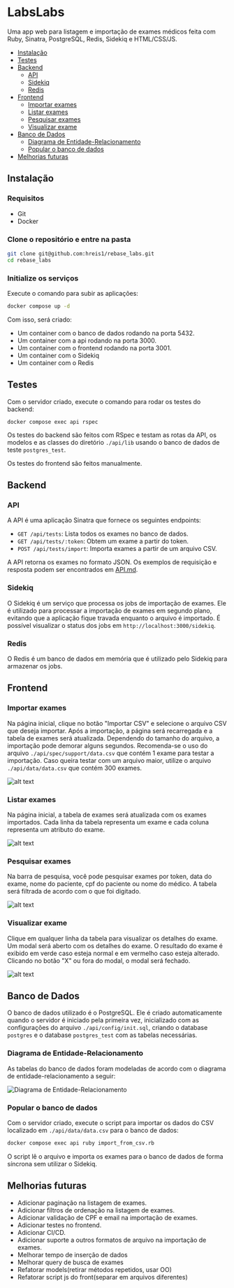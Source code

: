 # LabsLabs
Uma app web para listagem e importação de exames médicos feita com Ruby, Sinatra, PostgreSQL, Redis, Sidekiq e HTML/CSS/JS.

- [Instalação](#instalação)
- [Testes](#testes)
- [Backend](#backend)
  - [API](#api)
  - [Sidekiq](#sidekiq)
  - [Redis](#redis)
- [Frontend](#frontend)
  - [Importar exames](#importar-exames)
  - [Listar exames](#listar-exames)
  - [Pesquisar exames](#pesquisar-exames)
  - [Visualizar exame](#visualizar-exame)
- [Banco de Dados](#banco-de-dados)
  - [Diagrama de Entidade-Relacionamento](#diagrama-de-entidade-relacionamento)
  - [Popular o banco de dados](#popular-o-banco-de-dados)
- [Melhorias futuras](#melhorias-futuras)

## Instalação

### Requisitos
- Git
- Docker

### Clone o repositório e entre na pasta
```bash
git clone git@github.com:hreis1/rebase_labs.git
cd rebase_labs
```

### Initialize os serviços
Execute o comando para subir as aplicações:
```bash
docker compose up -d
```
Com isso, será criado:
  - Um container com o banco de dados rodando na porta 5432.
  - Um container com a api rodando na porta 3000.
  - Um container com o frontend rodando na porta 3001.
  - Um container com o Sidekiq
  - Um container com o Redis

## Testes
Com o servidor criado, execute o comando para rodar os testes do backend:
```
docker compose exec api rspec
```
Os testes do backend são feitos com RSpec e testam as rotas da API, os modelos e as classes do diretório `./api/lib` usando o banco de dados de teste `postgres_test`.

Os testes do frontend são feitos manualmente.

## Backend

### API
A API é uma aplicação Sinatra que fornece os seguintes endpoints:
- `GET /api/tests`: Lista todos os exames no banco de dados.
- `GET /api/tests/:token`: Obtem um exame a partir do token.
- `POST /api/tests/import`: Importa exames a partir de um arquivo CSV.

A API retorna os exames no formato JSON. Os exemplos de requisição e resposta podem ser encontrados em [API.md](./assets/API.md).

### Sidekiq
O Sidekiq é um serviço que processa os jobs de importação de exames. Ele é utilizado para processar a importação de exames em segundo plano, evitando que a aplicação fique travada enquanto o arquivo é importado. É possível visualizar o status dos jobs em `http://localhost:3000/sidekiq`.

### Redis
O Redis é um banco de dados em memória que é utilizado pelo Sidekiq para armazenar os jobs.

## Frontend

### Importar exames
Na página inicial, clique no botão "Importar CSV" e selecione o arquivo CSV que deseja importar. Após a importação, a página será recarregada e a tabela de exames será atualizada. Dependendo do tamanho do arquivo, a importação pode demorar alguns segundos. Recomenda-se o uso do arquivo `./api/spec/support/data.csv` que contém 1 exame para testar a importação. Caso queira testar com um arquivo maior, utilize o arquivo `./api/data/data.csv` que contém 300 exames.

![alt text](./assets/image-1.png)

### Listar exames
Na página inicial, a tabela de exames será atualizada com os exames importados. Cada linha da tabela representa um exame e cada coluna representa um atributo do exame.

![alt text](./assets/image-2.png)

### Pesquisar exames
Na barra de pesquisa, você pode pesquisar exames por token, data do exame, nome do paciente, cpf do paciente ou nome do médico. A tabela será filtrada de acordo com o que foi digitado.

![alt text](./assets/image-3.png)

### Visualizar exame
Clique em qualquer linha da tabela para visualizar os detalhes do exame. Um modal será aberto com os detalhes do exame. O resultado do exame é exibido em verde caso esteja normal e em vermelho caso esteja alterado. Clicando no botão "X" ou fora do modal, o modal será fechado.

![alt text](./assets/image-4.png)

## Banco de Dados
O banco de dados utilizado é o PostgreSQL. Ele é criado automaticamente quando o servidor é iniciado pela primeira vez, inicializado com as configurações do arquivo `./api/config/init.sql`, criando o database `postgres` e o database `postgres_test` com as tabelas necessárias.

### Diagrama de Entidade-Relacionamento
As tabelas do banco de dados foram modeladas de acordo com o diagrama de entidade-relacionamento a seguir:

![Diagrama de Entidade-Relacionamento](./assets/diagrama_er.png)

### Popular o banco de dados
Com o servidor criado, execute o script para importar os dados do CSV localizado em `./api/data/data.csv` para o banco de dados:
```bash
docker compose exec api ruby import_from_csv.rb
```
O script lê o arquivo e importa os exames para o banco de dados de forma síncrona sem utilizar o Sidekiq.

## Melhorias futuras
- Adicionar paginação na listagem de exames.
- Adicionar filtros de ordenação na listagem de exames.
- Adicionar validação de CPF e email na importação de exames.
- Adicionar testes no frontend.
- Adicionar CI/CD.
- Adicionar suporte a outros formatos de arquivo na importação de exames.
- Melhorar tempo de inserção de dados
- Melhorar query de busca de exames
- Refatorar models(retirar métodos repetidos, usar OO)
- Refatorar script js do front(separar em arquivos diferentes)
